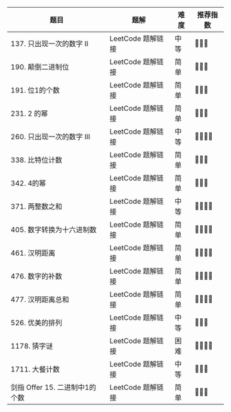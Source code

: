 | 题目 | 题解 | 难度 | 推荐指数 |
| --- | --- | --- | --- |
| 137. 只出现一次的数字 II | LeetCode 题解链接 | 中等 | 🤩🤩🤩 |
| 190. 颠倒二进制位 | LeetCode 题解链接 | 简单 | 🤩🤩🤩 |
| 191. 位1的个数 | LeetCode 题解链接 | 简单 | 🤩🤩🤩 |
| 231. 2 的幂 | LeetCode 题解链接 | 简单 | 🤩🤩🤩 |
| 260. 只出现一次的数字 III | LeetCode 题解链接 | 中等 | 🤩🤩🤩🤩 |
| 338. 比特位计数 | LeetCode 题解链接 | 简单 | 🤩🤩🤩 |
| 342. 4的幂 | LeetCode 题解链接 | 简单 | 🤩🤩🤩 |
| 371. 两整数之和 | LeetCode 题解链接 | 中等 | 🤩🤩🤩🤩 |
| 405. 数字转换为十六进制数 | LeetCode 题解链接 | 简单 | 🤩🤩🤩🤩 |
| 461. 汉明距离 | LeetCode 题解链接 | 简单 | 🤩🤩🤩🤩 |
| 476. 数字的补数 | LeetCode 题解链接 | 简单 | 🤩🤩🤩🤩 |
| 477. 汉明距离总和 | LeetCode 题解链接 | 简单 | 🤩🤩🤩🤩 |
| 526. 优美的排列 | LeetCode 题解链接 | 中等 | 🤩🤩🤩 |
| 1178. 猜字谜 | LeetCode 题解链接 | 困难 | 🤩🤩🤩🤩 |
| 1711. 大餐计数 | LeetCode 题解链接 | 中等 | 🤩🤩🤩 |
| 剑指 Offer 15. 二进制中1的个数 | LeetCode 题解链接 | 简单 | 🤩🤩🤩 |
